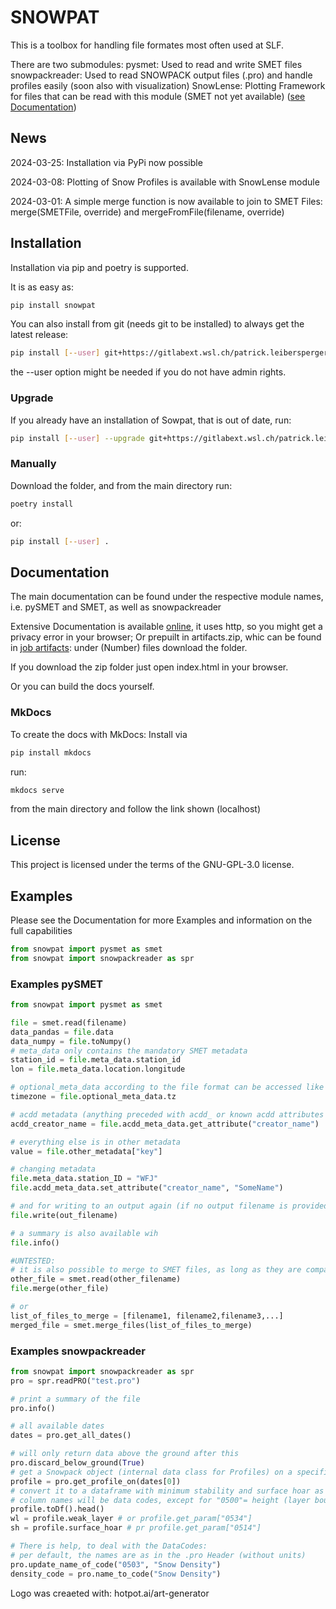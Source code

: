 # SNOWPAT

This is a toolbox for handling file formates most often used at SLF.

There are two submodules:
pysmet: Used to read and write SMET files
snowpackreader: Used to read SNOWPACK output files (.pro) and handle profiles easily (soon also with visualization)
SnowLense: Plotting Framework for files that can be read with this module (SMET not yet available) ([see Documentation](https://snowpat-patrick-leibersperger-c7ec84b7d2c6ab235482777a3905915fe.gitlab-pages.wsl.ch/indexplot/))

## News

2024-03-25: Installation via PyPi now possible

2024-03-08: Plotting of Snow Profiles is available with SnowLense module

2024-03-01: A simple merge function is now available to join to SMET Files: merge(SMETFile, override) and mergeFromFile(filename, override)

## Installation

Installation via pip and poetry is supported. 

It is as easy as:

```bash
pip install snowpat
```

You can also install from git (needs git to be installed) to always get the latest release:

```bash
pip install [--user] git+https://gitlabext.wsl.ch/patrick.leibersperger/snowpat.git
```

the --user option might be needed if you do not have admin rights.

### Upgrade

If you already have an installation of Sowpat, that is out of date, run:

```bash
pip install [--user] --upgrade git+https://gitlabext.wsl.ch/patrick.leibersperger/snowpat.git
```

### Manually

Download the folder, and from the main directory run:

```bash
poetry install
```

or:

```bash
pip install [--user] .
```

## Documentation

The main documentation can be found under the respective module names, i.e. pySMET and SMET, as well as snowpackreader

Extensive Documentation is available [online](http://snowpat-patrick-leibersperger-c7ec84b7d2c6ab235482777a3905915fe.gitlab-pages.wsl.ch/), it uses http, so you might get a privacy error in your browser;
Or prepuilt in artifacts.zip, whic can be found in [job artifacts](https://gitlabext.wsl.ch/patrick.leibersperger/snowpat/-/artifacts): under (Number) files download the folder.

If you download the zip folder just open index.html in your browser.

Or you can build the docs yourself.

### MkDocs

To create the docs with MkDocs:
Install via

```bash
pip install mkdocs
```

run:

```bash
mkdocs serve
```

from the main directory and follow the link shown (localhost)


## License

This project is licensed under the terms of the GNU-GPL-3.0 license.

## Examples

Please see the Documentation for more Examples and information on the full capabilities

```python
from snowpat import pysmet as smet
from snowpat import snowpackreader as spr
```

### Examples pySMET

```python
from snowpat import pysmet as smet

file = smet.read(filename)
data_pandas = file.data
data_numpy = file.toNumpy()
# meta_data only contains the mandatory SMET metadata
station_id = file.meta_data.station_id
lon = file.meta_data.location.longitude

# optional_meta_data according to the file format can be accessed like this:
timezone = file.optional_meta_data.tz

# acdd metadata (anything preceded with acdd_ or known acdd attributes are stored in acdd metadata)
acdd_creator_name = file.acdd_meta_data.get_attribute("creator_name")

# everything else is in other metadata
value = file.other_metadata["key"]

# changing metadata
file.meta_data.station_ID = "WFJ"
file.acdd_meta_data.set_attribute("creator_name", "SomeName")

# and for writing to an output again (if no output filename is provided, the given filename is used with an out flag):
file.write(out_filename)

# a summary is also available wih
file.info()

#UNTESTED:
# it is also possible to merge to SMET files, as long as they are compatible (metadata and fields)
other_file = smet.read(other_filename)
file.merge(other_file)

# or
list_of_files_to_merge = [filename1, filename2,filename3,...]
merged_file = smet.merge_files(list_of_files_to_merge)
```

### Examples snowpackreader

```python
from snowpat import snowpackreader as spr
pro = spr.readPRO("test.pro")

# print a summary of the file
pro.info()

# all available dates
dates = pro.get_all_dates()

# will only return data above the ground after this
pro.discard_below_ground(True)
# get a Snowpack object (internal data class for Profiles) on a specific date
profile = pro.get_profile_on(dates[0])
# convert it to a dataframe with minimum stability and surface hoar as metadata
# column names will be data codes, except for "0500"= height (layer boundaries)-> 2 columns: layer middle and layer thickness
profile.toDf().head()
wl = profile.weak_layer # or profile.get_param["0534"]
sh = profile.surface_hoar # pr profile.get_param["0514"]

# There is help, to deal with the DataCodes:
# per default, the names are as in the .pro Header (without units)
pro.update_name_of_code("0503", "Snow Density")
density_code = pro.name_to_code("Snow Density")


```

Logo was creaeted with: hotpot.ai/art-generator